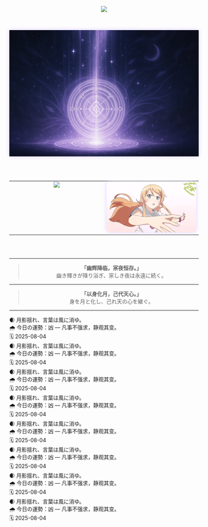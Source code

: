 <!-- 🌑 打字机欢迎语 · 中日双行打字顺序呈现 -->
<p align="center">
  <img src="https://readme-typing-svg.demolab.com?font=Noto+Serif+JP&size=22&pause=1500&color=BFA8F3&center=true&width=600&lines=%E4%B8%8D%E7%9F%A5%E6%98%AF%E6%A2%A6%E7%9A%84%E7%BC%98%E6%95%85%EF%BC%8C%E6%B5%81%E7%A6%BB%E4%B9%8B%E4%BA%BA%E8%BF%BD%E9%80%90%E5%B9%BB%E5%BD%B1%E3%80%82;%E5%A4%A2%E3%81%AE%E3%81%9B%E3%81%84%E3%81%8B%E3%80%81%E5%BD%B7%E5%BE%A8%E3%81%86%E8%80%85%E3%81%AF%E5%B9%BB%E3%82%92%E8%BF%BD%E3%81%86%E3%80%82" />
</p>

<br>

<!-- 🌕 月辉结界分割线 -->
<p align="center">
  <img src="https://raw.githubusercontent.com/Qimin-Shen/Qimin-Shen/main/assets/moon-divider.png" width="1000" style="filter: drop-shadow(0 0 6px #e0d3ff);"/>
</p>

<br><br>

<!-- 🌌 技术图 + 动图 并排展示 -->
<table align="center">
  <tr>
    <!-- 左图：语言图 -->
    <td align="center" valign="top" width="50%">
      <img src="https://github-readme-stats.vercel.app/api/top-langs/?username=Qimin-Shen&layout=compact&theme=radical&bg_color=00000000&hide_border=true&title_color=BFA8F3&text_color=CCCCFF" width="400"/>
    </td>
    <!-- 右图：Kirino 动图 -->
    <td align="center" valign="top" width="50%">
      <img src="./assets/kirino.gif" width="400" style="filter: drop-shadow(0 0 6px #e0d3ff); border-radius: 10px;"/>
    </td>
  </tr>
</table>

<br><br>

---

<!-- 📖 心象 · 展示语录 -->
<blockquote align="center">
  <strong>「幽辉降临，宲夜恒存。」</strong><br>
  幽き輝きが降り浴ぎ、宲しき夜は永遠に続く。<br>
</blockquote>

---

<!-- 🌙 结语 -->
<blockquote align="center">
  <strong>「以身化月，己代天心。」</strong><br>
  身を月と化し、己れ天の心を継ぐ。<br>
</blockquote>

---

<!-- daily-fortune-start -->
 <!-- daily-fortune-start -->
 <div id="daily-fortune">
   🌒 月影揺れ、言葉は風に消ゆ。<br>
   🌧️ 今日の運勢：凶 — 凡事不强求，静观其变。<br>
   🗓️ 2025-08-04
 </div>
 <!-- daily-fortune-end -->
 <!-- daily-fortune-start -->
 <!-- daily-fortune-start -->
 <div id="daily-fortune">
   🌒 月影揺れ、言葉は風に消ゆ。<br>
   🌧️ 今日の運勢：凶 — 凡事不强求，静观其变。<br>
   🗓️ 2025-08-04
 </div>
 <!-- daily-fortune-end -->
 <!-- daily-fortune-end -->
 <!-- daily-fortune-start -->
 <!-- daily-fortune-start -->
 <div id="daily-fortune">
   🌒 月影揺れ、言葉は風に消ゆ。<br>
   🌧️ 今日の運勢：凶 — 凡事不强求，静观其变。<br>
   🗓️ 2025-08-04
 </div>
 <!-- daily-fortune-end -->
 <!-- daily-fortune-start -->
 <!-- daily-fortune-start -->
 <div id="daily-fortune">
   🌒 月影揺れ、言葉は風に消ゆ。<br>
   🌧️ 今日の運勢：凶 — 凡事不强求，静观其变。<br>
   🗓️ 2025-08-04
 </div>
 <!-- daily-fortune-end -->
 <!-- daily-fortune-end -->
 <!-- daily-fortune-end -->
 <!-- daily-fortune-start -->
 <!-- daily-fortune-start -->
 <div id="daily-fortune">
   🌒 月影揺れ、言葉は風に消ゆ。<br>
   🌧️ 今日の運勢：凶 — 凡事不强求，静观其变。<br>
   🗓️ 2025-08-04
 </div>
 <!-- daily-fortune-end -->
 <!-- daily-fortune-start -->
 <!-- daily-fortune-start -->
 <div id="daily-fortune">
   🌒 月影揺れ、言葉は風に消ゆ。<br>
   🌧️ 今日の運勢：凶 — 凡事不强求，静观其变。<br>
   🗓️ 2025-08-04
 </div>
 <!-- daily-fortune-end -->
 <!-- daily-fortune-end -->
 <!-- daily-fortune-start -->
 <!-- daily-fortune-start -->
 <div id="daily-fortune">
   🌒 月影揺れ、言葉は風に消ゆ。<br>
   🌧️ 今日の運勢：凶 — 凡事不强求，静观其变。<br>
   🗓️ 2025-08-04
 </div>
 <!-- daily-fortune-end -->
 <!-- daily-fortune-start -->
 <!-- daily-fortune-start -->
 <div id="daily-fortune">
   🌒 月影揺れ、言葉は風に消ゆ。<br>
   🌧️ 今日の運勢：凶 — 凡事不强求，静观其变。<br>
   🗓️ 2025-08-04
 </div>
 <!-- daily-fortune-end -->
 <!-- daily-fortune-end -->
 <!-- daily-fortune-end -->
 <!-- daily-fortune-end -->
<!-- daily-fortune-end -->
